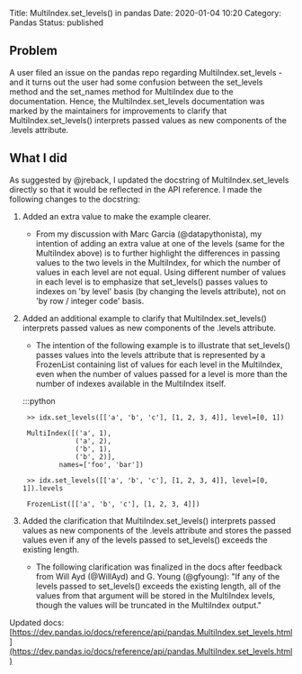 Title: MultiIndex.set_levels() in pandas
Date: 2020-01-04 10:20
Category: Pandas
Status: published

## Problem

A user filed an issue on the pandas repo regarding MultiIndex.set_levels - and it turns out the user had some confusion between the set_levels method and the set_names method for MultiIndex due to the documentation. Hence, the MultiIndex.set_levels documentation was marked by the maintainers for improvements to clarify that MultiIndex.set_levels() interprets passed values as new components of the .levels attribute.

## What I did

As suggested by @jreback, I updated the docstring of MultiIndex.set_levels directly so that it would be reflected in the API reference. I made the following changes to the docstring:

1. Added an extra value to make the example clearer.
    - From my discussion with Marc Garcia (@datapythonista), my intention of adding an extra value at one of the levels (same for the MultiIndex above) is to further highlight the differences in passing values to the two levels in the MultiIndex, for which the number of values in each level are not equal. Using different number of values in each level is to emphasize that set_levels() passes values to indexes on 'by level' basis (by changing the levels attribute), not on 'by row / integer code' basis.

2. Added an additional example to clarify that MultiIndex.set_levels() interprets passed values as new components of the .levels attribute.
    - The intention of the following example is to illustrate that set_levels() passes values into the levels attribute that is represented by a FrozenList containing list of values for each level in the MultiIndex, even when the number of values passed for a level is more than the number of indexes available in the MultiIndex itself.
        
    :::python

        >> idx.set_levels([['a', 'b', 'c'], [1, 2, 3, 4]], level=[0, 1])

        MultiIndex([('a', 1),
                    ('a', 2),
                    ('b', 1),
                    ('b', 2)],
                names=['foo', 'bar'])

        >> idx.set_levels([['a', 'b', 'c'], [1, 2, 3, 4]], level=[0, 1]).levels

        FrozenList([['a', 'b', 'c'], [1, 2, 3, 4]])

3. Added the clarification that MultiIndex.set_levels() interprets passed values as new components of the .levels attribute and stores the passed values even if any of the levels passed to set_levels() exceeds the existing length.
    - The following clarification was finalized in the docs after feedback from Will Ayd (@WillAyd) and G. Young (@gfyoung):
        "If any of the levels passed to set_levels() exceeds the existing length, all of the values from that argument will be stored in the MultiIndex levels, though the values will be truncated in the MultiIndex output."

Updated docs: [https://dev.pandas.io/docs/reference/api/pandas.MultiIndex.set_levels.html](https://dev.pandas.io/docs/reference/api/pandas.MultiIndex.set_levels.html)
